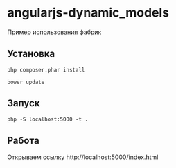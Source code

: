 # angularjs-dynamic_models
Пример использования фабрик

## Установка

    php composer.phar install

    bower update

## Запуск

    php -S localhost:5000 -t .

## Работа

Открываем ссылку http://localhost:5000/index.html
